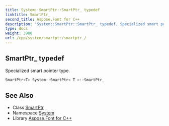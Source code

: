 ```yaml
---
title: System::SmartPtr::SmartPtr_ typedef
linktitle: SmartPtr_
second_title: Aspose.Font for C++
description: 'System::SmartPtr::SmartPtr_ typedef. Specialized smart pointer type in C++.'
type: docs
weight: 3900
url: /cpp/system/smartptr/smartptr_/
---
```

## SmartPtr_ typedef


Specialized smart pointer type.

```cpp
SmartPtr<T> System::SmartPtr< T >::SmartPtr_
```

## See Also

* Class [SmartPtr](../)
* Namespace [System](../../)
* Library [Aspose.Font for C++](../../../)
